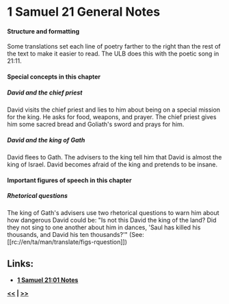 # 1 Samuel 21 General Notes #
 
#### Structure and formatting ####

Some translations set each line of poetry farther to the right than the rest of the text to make it easier to read. The ULB does this with the poetic song in 21:11.

#### Special concepts in this chapter ####

##### David and the chief priest #####
David visits the chief priest and lies to him about being on a special mission for the king. He asks for food, weapons, and prayer. The chief priest gives him some sacred bread and Goliath's sword and prays for him. 

##### David and the king of Gath #####
David flees to Gath. The advisers to the king tell him that David is almost the king of Israel. David becomes afraid of the king and pretends to be insane.

#### Important figures of speech in this chapter ####

##### Rhetorical questions #####
The king of Gath's advisers use two rhetorical questions to warn him about how dangerous David could be: "Is not this David the king of the land? Did they not sing to one another about him in dances, 'Saul has killed his thousands, and David his ten thousands?'" (See: [[rc://en/ta/man/translate/figs-rquestion]])

## Links: ##

* __[1 Samuel 21:01 Notes](./01.md)__

__[<<](../20/intro.md) | [>>](../22/intro.md)__
